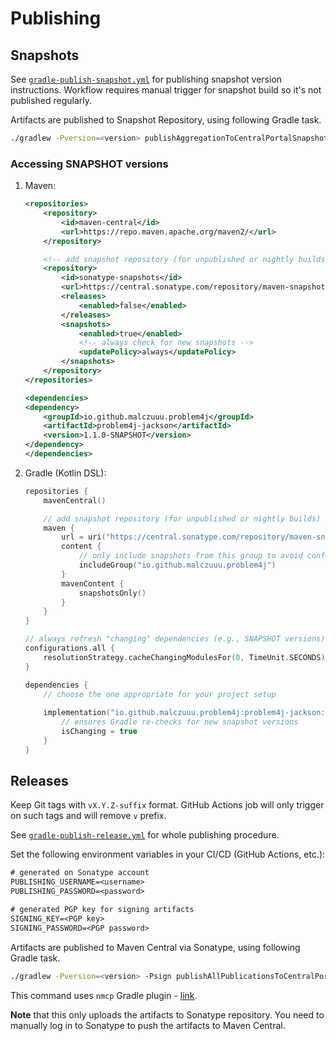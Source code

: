 # Publishing

## Snapshots

See [`gradle-publish-snapshot.yml`](.github/workflows/gradle-publish-snapshot.yml) for publishing snapshot version
instructions. Workflow requires manual trigger for snapshot build so it's not published regularly.

Artifacts are published to Snapshot Repository, using following Gradle task.

```bash
./gradlew -Pversion=<version> publishAggregationToCentralPortalSnapshots
```

### Accessing SNAPSHOT versions

1. Maven:
   ```xml
   <repositories>
       <repository>
           <id>maven-central</id>
           <url>https://repo.maven.apache.org/maven2/</url>
       </repository>
   
       <!-- add snapshot repository (for unpublished or nightly builds) -->
       <repository>
           <id>sonatype-snapshots</id>
           <url>https://central.sonatype.com/repository/maven-snapshots/</url>
           <releases>
               <enabled>false</enabled>
           </releases>
           <snapshots>
               <enabled>true</enabled>
               <!-- always check for new snapshots -->
               <updatePolicy>always</updatePolicy>
           </snapshots>
       </repository>
   </repositories>
   
   <dependencies>
   <dependency>
       <groupId>io.github.malczuuu.problem4j</groupId>
       <artifactId>problem4j-jackson</artifactId>
       <version>1.1.0-SNAPSHOT</version>
   </dependency>
   </dependencies>
   ```
2. Gradle (Kotlin DSL):
   ```kotlin
   repositories {
       mavenCentral()
   
       // add snapshot repository (for unpublished or nightly builds)
       maven {
           url = uri("https://central.sonatype.com/repository/maven-snapshots/")
           content {
               // only include snapshots from this group to avoid conflicts
               includeGroup("io.github.malczuuu.problem4j")
           }
           mavenContent {
               snapshotsOnly()
           }
       }
   }
   
   // always refresh "changing" dependencies (e.g., SNAPSHOT versions)
   configurations.all {
       resolutionStrategy.cacheChangingModulesFor(0, TimeUnit.SECONDS)
   }
   
   dependencies {
       // choose the one appropriate for your project setup
       
       implementation("io.github.malczuuu.problem4j:problem4j-jackson:1.1.0-SNAPSHOT") {
           // ensures Gradle re-checks for new snapshot versions
           isChanging = true   
       }
   }
   ```

## Releases

Keep Git tags with `vX.Y.Z-suffix` format. GitHub Actions job will only trigger on such tags and will remove `v` prefix.

See [`gradle-publish-release.yml`](.github/workflows/gradle-publish-release.yml) for whole publishing procedure.

Set the following environment variables in your CI/CD (GitHub Actions, etc.):

```txt
# generated on Sonatype account
PUBLISHING_USERNAME=<username>
PUBLISHING_PASSWORD=<password>

# generated PGP key for signing artifacts
SIGNING_KEY=<PGP key>
SIGNING_PASSWORD=<PGP password>
```

Artifacts are published to Maven Central via Sonatype, using following Gradle task.

```bash
./gradlew -Pversion=<version> -Psign publishAllPublicationsToCentralPortal
```

This command uses `nmcp` Gradle plugin - [link](https://github.com/GradleUp/nmcp).

**Note** that this only uploads the artifacts to Sonatype repository. You need to manually log in to Sonatype to push
the artifacts to Maven Central.
